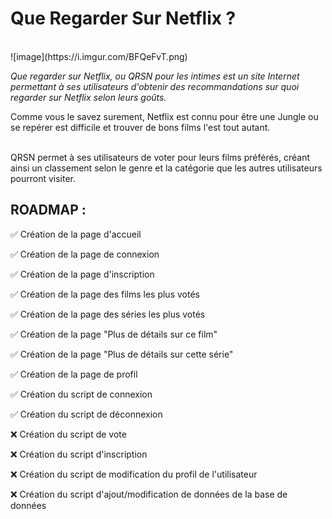 # Que Regarder Sur Netflix ?
<br />
![image](https://i.imgur.com/BFQeFvT.png)

<i>Que regarder sur Netflix, ou QRSN pour les intimes est un site Internet permettant à ses utilisateurs d'obtenir des recommandations sur quoi regarder sur Netflix selon leurs goûts.</i>

Comme vous le savez surement, Netflix est connu pour être une Jungle ou se repérer est difficile et trouver de bons films l'est tout autant.

<br>
QRSN permet à ses utilisateurs de voter pour leurs films préférés, créant ainsi un classement selon le genre et la catégorie que les autres utilisateurs pourront visiter.

## ROADMAP :

✅ Création de la page d'accueil

✅ Création de la page de connexion

✅ Création de la page d'inscription

✅ Création de la page des films les plus votés

✅ Création de la page des séries les plus votés

✅ Création de la page "Plus de détails sur ce film"

✅ Création de la page "Plus de détails sur cette série"

✅ Création de la page de profil



✅ Création du script de connexion

✅ Création du script de déconnexion



❌ Création du script de vote

❌ Création du script d'inscription

❌ Création du script de modification du profil de l'utilisateur

❌ Création du script d'ajout/modification de données de la base de données
